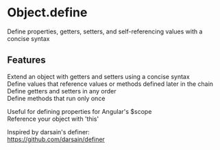 # Object.define
Define properties, getters, setters, and self-referencing values with a concise syntax

## Features
Extend an object with getters and setters using a concise syntax   
Define values that reference values or methods defined later in the chain   
Define getters and setters in any order   
Define methods that run only once   
   
Useful for defining properties for Angular's $scope   
Reference your object with 'this'   
   
Inspired by darsain's definer:   
https://github.com/darsain/definer   
